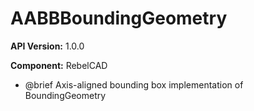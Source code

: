# AABBBoundingGeometry

**API Version:** 1.0.0

**Component:** RebelCAD

* @brief Axis-aligned bounding box implementation of BoundingGeometry

